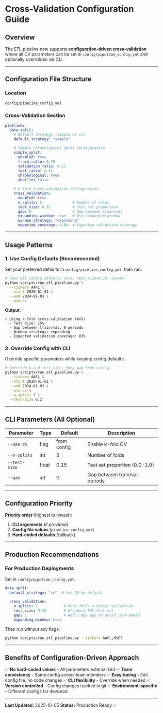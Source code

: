 # Cross-Validation Configuration Guide

## Overview

The ETL pipeline now supports **configuration-driven cross-validation** where all CV parameters can be set in `config/pipeline_config.yml` and optionally overridden via CLI.

---

## Configuration File Structure

### Location
```
config/pipeline_config.yml
```

### Cross-Validation Section
```yaml
pipeline:
  data_split:
    # Default strategy (simple or cv)
    default_strategy: "simple"
    
    # Simple chronological split configuration
    simple_split:
      enabled: true
      train_ratio: 0.70
      validation_ratio: 0.15
      test_ratio: 0.15
      chronological: true
      shuffle: false
    
    # k-fold cross-validation configuration
    cross_validation:
      enabled: true
      n_splits: 5              # Number of folds
      test_size: 0.15          # Test set proportion
      gap: 0                   # Gap between train/val
      expanding_window: true   # Use expanding window
      window_strategy: "expanding"
      expected_coverage: 0.83  # Expected validation coverage
```

---

## Usage Patterns

### 1. Use Config Defaults (Recommended)

Set your preferred defaults in `config/pipeline_config.yml`, then run:

```bash
# Uses all config defaults (k=5, test_size=0.15, gap=0)
python scripts/run_etl_pipeline.py \
  --tickers AAPL \
  --start 2020-01-01 \
  --end 2024-01-01 \
  --use-cv
```

**Output:**
```
✓ Using k-fold cross-validation (k=5)
  - Test size: 15%
  - Gap between train/val: 0 periods
  - Window strategy: expanding
  - Expected validation coverage: 83%
```

### 2. Override Config with CLI

Override specific parameters while keeping config defaults:

```bash
# Override k and test_size, keep gap from config
python scripts/run_etl_pipeline.py \
  --tickers AAPL \
  --start 2020-01-01 \
  --end 2024-01-01 \
  --use-cv \
  --n-splits 7 \
  --test-size 0.2
```

---

## CLI Parameters (All Optional)

| Parameter | Type | Default | Description |
|-----------|------|---------|-------------|
| `--use-cv` | flag | from config | Enable k-fold CV |
| `--n-splits` | int | 5 | Number of folds |
| `--test-size` | float | 0.15 | Test set proportion (0.0-1.0) |
| `--gap` | int | 0 | Gap between train/val periods |

---

## Configuration Priority

**Priority order** (highest to lowest):

1. **CLI arguments** (if provided)
2. **Config file values** (`pipeline_config.yml`)
3. **Hard-coded defaults** (fallback)

---

## Production Recommendations

### For Production Deployments

Set in `config/pipeline_config.yml`:

```yaml
data_split:
  default_strategy: "cv"  # Use CV by default
  
  cross_validation:
    n_splits: 7            # More folds = better validation
    test_size: 0.15        # Standard 15% test set
    gap: 1                 # Add 1-day gap to avoid look-ahead
    expanding_window: true
```

Then run without any flags:
```bash
python scripts/run_etl_pipeline.py --tickers AAPL,MSFT
```

---

## Benefits of Configuration-Driven Approach

✅ **No hard-coded values** - All parameters externalized
✅ **Team consistency** - Same config across team members
✅ **Easy tuning** - Edit config file, no code changes
✅ **CLI flexibility** - Override when needed
✅ **Version controlled** - Config changes tracked in git
✅ **Environment-specific** - Different configs for dev/prod

---

**Last Updated:** 2025-10-05
**Status:** Production Ready ✅
